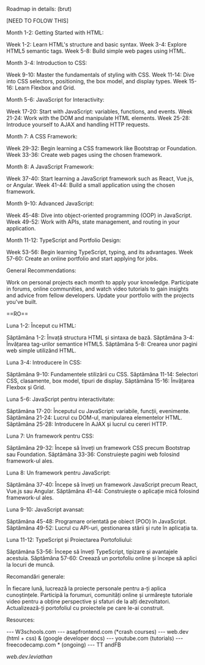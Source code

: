 
Roadmap in details: (brut)

[NEED TO FOLOW THIS]

Month 1-2: Getting Started with HTML:

Week 1-2: Learn HTML's structure and basic syntax.
Week 3-4: Explore HTML5 semantic tags.
Week 5-8: Build simple web pages using HTML.


Month 3-4: Introduction to CSS:

Week 9-10: Master the fundamentals of styling with CSS.
Week 11-14: Dive into CSS selectors, positioning, the box model, and display types.
Week 15-16: Learn Flexbox and Grid.


Month 5-6: JavaScript for Interactivity:

Week 17-20: Start with JavaScript: variables, functions, and events.
Week 21-24: Work with the DOM and manipulate HTML elements.
Week 25-28: Introduce yourself to AJAX and handling HTTP requests.


Month 7: A CSS Framework:

Week 29-32: Begin learning a CSS framework like Bootstrap or Foundation.
Week 33-36: Create web pages using the chosen framework.

Month 8: A JavaScript Framework:

Week 37-40: Start learning a JavaScript framework such as React, Vue.js, or Angular.
Week 41-44: Build a small application using the chosen framework.


Month 9-10: Advanced JavaScript:

Week 45-48: Dive into object-oriented programming (OOP) in JavaScript.
Week 49-52: Work with APIs, state management, and routing in your application.


Month 11-12: TypeScript and Portfolio Design:

Week 53-56: Begin learning TypeScript, typing, and its advantages.
Week 57-60: Create an online portfolio and start applying for jobs.



General Recommendations:

Work on personal projects each month to apply your knowledge.
Participate in forums, online communities, and watch video tutorials to gain insights and advice from fellow developers.
Update your portfolio with the projects you've built.

==RO==

Luna 1-2: Început cu HTML:

Săptămâna 1-2: Învață structura HTML și sintaxa de bază.
Săptămâna 3-4: Învățarea tag-urilor semantice HTML5.
Săptămâna 5-8: Crearea unor pagini web simple utilizând HTML.


Luna 3-4: Introducere în CSS:

Săptămâna 9-10: Fundamentele stilizării cu CSS.
Săptămâna 11-14: Selectori CSS, clasamente, box model, tipuri de display.
Săptămâna 15-16: Învățarea Flexbox și Grid.


Luna 5-6: JavaScript pentru interactivitate:

Săptămâna 17-20: Începutul cu JavaScript: variabile, funcții, evenimente.
Săptămâna 21-24: Lucrul cu DOM-ul, manipularea elementelor HTML.
Săptămâna 25-28: Introducere în AJAX și lucrul cu cereri HTTP.


Luna 7: Un framework pentru CSS:

Săptămâna 29-32: Începe să înveți un framework CSS precum Bootstrap sau Foundation.
Săptămâna 33-36: Construiește pagini web folosind framework-ul ales.


Luna 8: Un framework pentru JavaScript:

Săptămâna 37-40: Începe să înveți un framework JavaScript precum React, Vue.js sau Angular.
Săptămâna 41-44: Construiește o aplicație mică folosind framework-ul ales.


Luna 9-10: JavaScript avansat:

Săptămâna 45-48: Programare orientată pe obiect (POO) în JavaScript.
Săptămâna 49-52: Lucrul cu API-uri, gestionarea stării și rute în aplicația ta.


Luna 11-12: TypeScript și Proiectarea Portofoliului:

Săptămâna 53-56: Începe să înveți TypeScript, tipizare și avantajele acestuia.
Săptămâna 57-60: Creează un portofoliu online și începe să aplici la locuri de muncă.


Recomandări generale:

În fiecare lună, lucrează la proiecte personale pentru a-ți aplica cunoștințele.
Participă la forumuri, comunități online și urmărește tutoriale video pentru a obține perspective și sfaturi de la alți dezvoltatori.
Actualizează-ți portofoliul cu proiectele pe care le-ai construit.

Resources:

 ---  W3schools.com
 ---  asapfrontend.com (*crash courses)
 ---  web.dev (html + css) & (google developer docs)
 ---  youtube.com (tutorials)
 ---  freecodecamp.com * (ongoing)
 ---  TT andFB


*web.dev.leviathan*